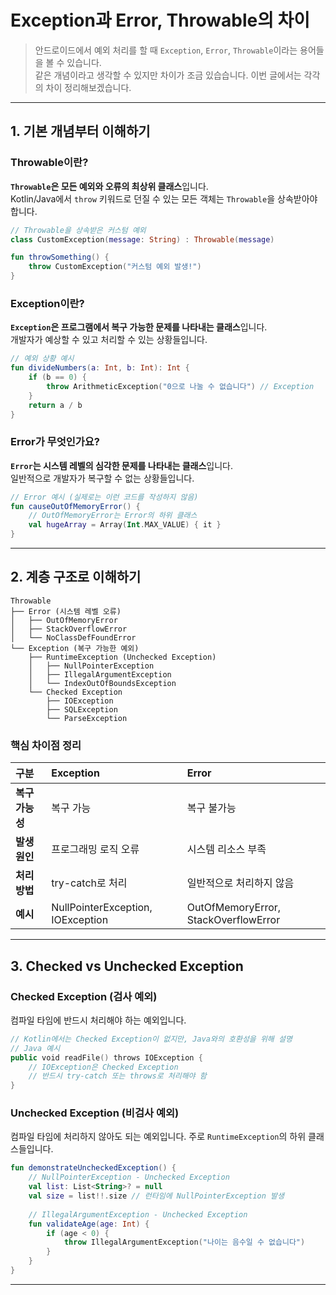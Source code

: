 # Exception과 Error, Throwable의 차이

> 안드로이드에서 예외 처리를 할 때 `Exception`, `Error`, `Throwable`이라는 용어들을 볼 수 있습니다.  
> 같은 개념이라고 생각할 수 있지만 차이가 조금 있습습니다.
> 이번 글에서는 각각의 차이 정리해보겠습니다.

---

## 1. 기본 개념부터 이해하기

### Throwable이란?
**`Throwable`은 모든 예외와 오류의 최상위 클래스**입니다.  
Kotlin/Java에서 `throw` 키워드로 던질 수 있는 모든 객체는 `Throwable`을 상속받아야 합니다.

```kotlin
// Throwable을 상속받은 커스텀 예외
class CustomException(message: String) : Throwable(message)

fun throwSomething() {
    throw CustomException("커스텀 예외 발생!")
}
```

### Exception이란?
**`Exception`은 프로그램에서 복구 가능한 문제를 나타내는 클래스**입니다.  
개발자가 예상할 수 있고 처리할 수 있는 상황들입니다.

```kotlin
// 예외 상황 예시
fun divideNumbers(a: Int, b: Int): Int {
    if (b == 0) {
        throw ArithmeticException("0으로 나눌 수 없습니다") // Exception
    }
    return a / b
}
```

### Error가 무엇인가요?
**`Error`는 시스템 레벨의 심각한 문제를 나타내는 클래스**입니다.  
일반적으로 개발자가 복구할 수 없는 상황들입니다.

```kotlin
// Error 예시 (실제로는 이런 코드를 작성하지 않음)
fun causeOutOfMemoryError() {
    // OutOfMemoryError는 Error의 하위 클래스
    val hugeArray = Array(Int.MAX_VALUE) { it }
}
```

---

## 2. 계층 구조로 이해하기

```
Throwable
├── Error (시스템 레벨 오류)
│   ├── OutOfMemoryError
│   ├── StackOverflowError
│   └── NoClassDefFoundError
└── Exception (복구 가능한 예외)
    ├── RuntimeException (Unchecked Exception)
    │   ├── NullPointerException
    │   ├── IllegalArgumentException
    │   └── IndexOutOfBoundsException
    └── Checked Exception
        ├── IOException
        ├── SQLException
        └── ParseException
```

### 핵심 차이점 정리

| 구분 | Exception | Error |
|:---|:---|:---|
| **복구 가능성** | 복구 가능 | 복구 불가능 |
| **발생 원인** | 프로그래밍 로직 오류 | 시스템 리소스 부족 |
| **처리 방법** | try-catch로 처리 | 일반적으로 처리하지 않음 |
| **예시** | NullPointerException, IOException | OutOfMemoryError, StackOverflowError |

---

## 3. Checked vs Unchecked Exception

### Checked Exception (검사 예외)
컴파일 타임에 반드시 처리해야 하는 예외입니다.

```kotlin
// Kotlin에서는 Checked Exception이 없지만, Java와의 호환성을 위해 설명
// Java 예시
public void readFile() throws IOException {
    // IOException은 Checked Exception
    // 반드시 try-catch 또는 throws로 처리해야 함
}
```

### Unchecked Exception (비검사 예외)
컴파일 타임에 처리하지 않아도 되는 예외입니다. 주로 `RuntimeException`의 하위 클래스들입니다.

```kotlin
fun demonstrateUncheckedException() {
    // NullPointerException - Unchecked Exception
    val list: List<String>? = null
    val size = list!!.size // 런타임에 NullPointerException 발생
    
    // IllegalArgumentException - Unchecked Exception
    fun validateAge(age: Int) {
        if (age < 0) {
            throw IllegalArgumentException("나이는 음수일 수 없습니다")
        }
    }
}
```

---
